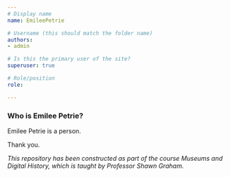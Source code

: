 ```yaml
---
# Display name
name: EmileePetrie

# Username (this should match the folder name)
authors:
- admin

# Is this the primary user of the site?
superuser: true

# Role/position
role: 

---
```


### Who is Emilee Petrie?
Emilee Petrie is a person. 

Thank you. 

*This repository has been constructed as part of the course Museums and Digital History, which is taught by Professor Shawn Graham.*

